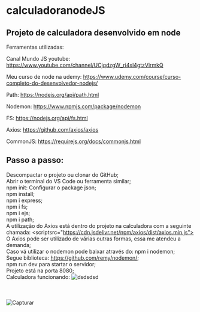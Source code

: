# calculadoranodeJS
## Projeto de calculadora desenvolvido em node


 Ferramentas utilizadas:

Canal Mundo JS youtube:
https://www.youtube.com/channel/UCjqdzgW_ri4sl4gtzVirmkQ

Meu curso de node na udemy:
https://www.udemy.com/course/curso-completo-do-desenvolvedor-nodejs/

Path:
https://nodejs.org/api/path.html

Nodemon:
https://www.npmjs.com/package/nodemon

FS:
https://nodejs.org/api/fs.html

Axios:
https://github.com/axios/axios

CommonJS:
https://requirejs.org/docs/commonjs.html


 ## Passo a passo:

Descompactar o projeto ou clonar do GitHub; \
Abrir o terminal do VS Code ou ferramenta similar; \
npm init: Configurar o package json; \
npm install; \
npm i express; \
npm i fs; \
npm i ejs; \
npm i path; \
A utilização do Axios está dentro do projeto na calculadora com a seguinte chamada: <scriptsrc="https://cdn.jsdelivr.net/npm/axios/dist/axios.min.js"></script> \
O Axios pode ser utilizado de várias outras formas, essa me atendeu a demanda; \
Caso vá utilizar o nodemon pode baixar através do: npm i nodemon; \
Segue biblioteca: https://github.com/remy/nodemon/; \
npm run dev para startar o servidor; \
Projeto está na porta 8080; \
Calculadora funcionando: 
![dsdsdsd](https://user-images.githubusercontent.com/42189057/120249166-5b4edf80-c250-11eb-95a6-27fee5b3a278.PNG) <br/><br/><br/><br/>
![Capturar](https://user-images.githubusercontent.com/42189057/120249175-63a71a80-c250-11eb-8ac2-93dbe4659134.PNG)


